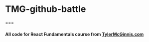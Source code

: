 # TMG-github-battle
===

#### All code for React Fundamentals course from [TylerMcGinnis.com](https://learn.tylermcginnis.com/courses/)

